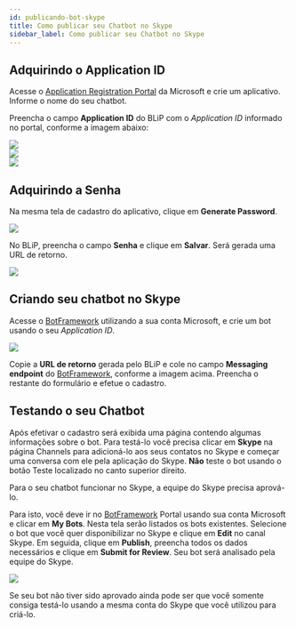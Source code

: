```yaml
---
id: publicando-bot-skype
title: Como publicar seu Chatbot no Skype
sidebar_label: Como publicar seu Chatbot no Skype
---
```


## Adquirindo o Application ID

Acesse o [Application Registration Portal](https://apps.dev.microsoft.com) da Microsoft e crie um aplicativo. Informe o nome do seu chatbot.

Preencha o campo **Application ID** do BLiP com o *Application ID* informado no portal, conforme a imagem abaixo:

![](/img/channels/skype/publicando-bot-skype-1.png)<br>
![](/img/channels/skype/publicando-bot-skype-2.png)<br>
![](/img/channels/skype/publicando-bot-skype-3.png)<br>

## Adquirindo a Senha

Na mesma tela de cadastro do aplicativo, clique em **Generate Password**.

![](/img/channels/skype/publicando-bot-skype-4.png)<br>

No BLiP, preencha o campo **Senha** e clique em **Salvar**. Será gerada uma URL de retorno.

![](/img/channels/skype/publicando-bot-skype-5.png)<br>
## Criando seu chatbot no Skype

Acesse o [BotFramework](https://dev.botframework.com/bots/new) utilizando a sua conta Microsoft, e crie um bot usando o seu *Application ID*.

![](/img/channels/skype/publicando-bot-skype-6.png)<br>

Copie a **URL de retorno** gerada pelo BLiP e cole no campo **Messaging endpoint** do [BotFramework](https://dev.botframework.com/), conforme a imagem acima. Preencha o restante do formulário e efetue o cadastro.

## Testando o seu Chatbot

Após efetivar o cadastro será exibida uma página contendo algumas informações sobre o bot. Para testá-lo você precisa clicar em **Skype** na página Channels para adicioná-lo aos seus contatos no Skype e começar uma conversa com ele pela aplicação do Skype. **Não** teste o bot usando o botão Teste localizado no canto superior direito.

Para o seu chatbot funcionar no Skype, a equipe do Skype precisa aprová-lo.

Para isto, você deve ir no [BotFramework](https://dev.botframework.com/bots/new) Portal usando sua conta Microsoft e clicar em **My Bots**. Nesta tela serão listados os bots existentes. Selecione o bot que você quer disponibilizar no Skype e clique em **Edit** no canal Skype. Em seguida, clique em **Publish**, preencha todos os dados necessários e clique em **Submit for Review**. Seu bot será analisado pela equipe do Skype.

![](/img/channels/skype/publicando-bot-skype-7.png)<br>

Se seu bot não tiver sido aprovado ainda pode ser que você somente consiga testá-lo usando a mesma conta do Skype que você utilizou para criá-lo.
